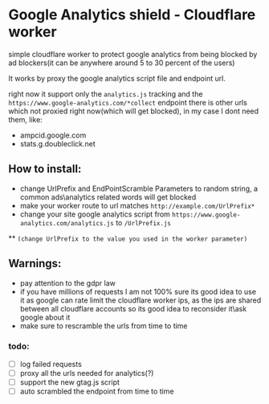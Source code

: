 # Google Analytics shield - Cloudflare worker
simple cloudflare worker to protect google analytics from being blocked by ad blockers(it can be anywhere around 5 to 30 percent of the users)


It works by proxy the google analytics script file and endpoint url.

right now it support only the `analytics.js` tracking and the `https://www.google-analytics.com/*collect` endpoint
there is other urls which not proxied right now(which will get blocked), in my case I dont need them, like:
* ampcid.google.com
* stats.g.doubleclick.net

## How to install:
* change UrlPrefix and EndPointScramble Parameters to random string, a common ads\analytics related words will get blocked
* make your worker route to url matches `http://example.com/UrlPrefix*`
* change your site google analytics script from `https://www.google-analytics.com/analytics.js` to `/UrlPrefix.js`

** `(change UrlPrefix to the value you used in the worker parameter)`

## Warnings:
* pay attention to the gdpr law
* if you have millions of requests I am  not 100% sure its good idea to use it as google can rate limit the cloudflare worker ips, as the ips are shared between all cloudflare accounts so its good idea to reconsider it\ask google about it
* make sure to rescramble the urls from time to time

### todo:
- [ ] log failed requests
- [ ] proxy all the urls needed for analytics(?)
- [ ] support the new gtag.js script
- [ ] auto scrambled the endpoint from time to time
